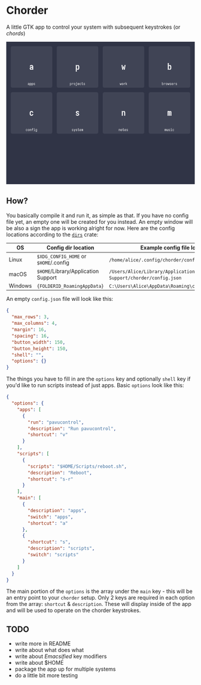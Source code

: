 # Chorder

A little GTK app to control your system with subsequent keystrokes (or _chords_)

![chorder window](/images/chorder.png "chorder window")

## How?

You basically compile it and run it, as simple as that. If you have no config
file yet, an empty one will be created for you instead. An empty window will be
also a sign the app is working alright for now. Here are the config locations
according to the [`dirs`](https://crates.io/crates/dirs) crate:

| OS      | Config dir location                   | Example config file location                                   |
| ------- | ------------------------------------- | -------------------------------------------------------------- |
| Linux   | `$XDG_CONFIG_HOME` or `$HOME`/.config | `/home/alice/.config/chorder/config.json`                      |
| macOS   | `$HOME`/Library/Application Support   | `/Users/Alice/Library/Application Support/chorder/config.json` |
| Windows | `{FOLDERID_RoamingAppData}`           | `C:\Users\Alice\AppData\Roaming\chorder\config.json`           |

An empty `config.json` file will look like this:

```json
{
  "max_rows": 3,
  "max_columns": 4,
  "margin": 16,
  "spacing": 16,
  "button_width": 150,
  "button_height": 150,
  "shell": "",
  "options": {}
}
```

The things you have to fill in are the `options` key and optionally `shell` key
if you'd like to run scripts instead of just apps. Basic `options` look like
this:

```json
{
  "options": {
    "apps": [
      {
        "run": "pavucontrol",
        "description": "Run pavucontrol",
        "shortcut": "v"
      }
    ],
    "scripts": [
      {
        "scripts": "$HOME/Scripts/reboot.sh",
        "description": "Reboot",
        "shortcut": "s-r"
      }
    ],
    "main": [
      {
        "description": "apps",
        "switch": "apps",
        "shortcut": "a"
      },
      {
        "shortcut": "s",
        "description": "scripts",
        "switch": "scripts"
      }
    ]
  }
}
```

The main portion of the `options` is the array under the `main` key - this will
be an entry point to your `chorder` setup. Only 2 keys are required in each
option from the array: `shortcut` & `description`. These will display inside of
the app and will be used to operate on the chorder keystrokes.

## TODO

- write more in README
- write about what does what
- write about _Emacsified_ key modifiers
- write about $HOME
- package the app up for multiple systems
- do a little bit more testing
